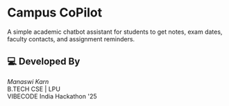 # Campus CoPilot

A simple academic chatbot assistant for students to get notes, exam dates, faculty contacts, and assignment reminders.

## 💻 Developed By
*Manaswi Karn*  
B.TECH CSE | LPU  
VIBECODE India Hackathon '25

